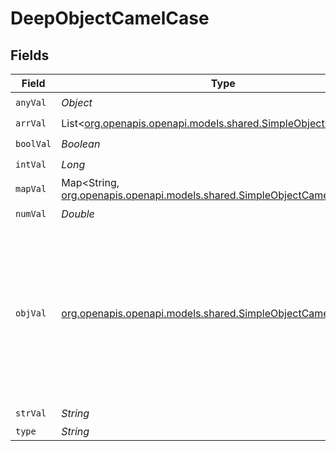 # DeepObjectCamelCase


## Fields

| Field                                                                                                                                                             | Type                                                                                                                                                              | Required                                                                                                                                                          | Description                                                                                                                                                       |
| ----------------------------------------------------------------------------------------------------------------------------------------------------------------- | ----------------------------------------------------------------------------------------------------------------------------------------------------------------- | ----------------------------------------------------------------------------------------------------------------------------------------------------------------- | ----------------------------------------------------------------------------------------------------------------------------------------------------------------- |
| `anyVal`                                                                                                                                                          | *Object*                                                                                                                                                          | :heavy_check_mark:                                                                                                                                                | N/A                                                                                                                                                               |
| `arrVal`                                                                                                                                                          | List<[org.openapis.openapi.models.shared.SimpleObjectCamelCase](../../models/shared/SimpleObjectCamelCase.md)>                                                    | :heavy_check_mark:                                                                                                                                                | N/A                                                                                                                                                               |
| `boolVal`                                                                                                                                                         | *Boolean*                                                                                                                                                         | :heavy_check_mark:                                                                                                                                                | N/A                                                                                                                                                               |
| `intVal`                                                                                                                                                          | *Long*                                                                                                                                                            | :heavy_check_mark:                                                                                                                                                | N/A                                                                                                                                                               |
| `mapVal`                                                                                                                                                          | Map<String, [org.openapis.openapi.models.shared.SimpleObjectCamelCase](../../models/shared/SimpleObjectCamelCase.md)>                                             | :heavy_check_mark:                                                                                                                                                | N/A                                                                                                                                                               |
| `numVal`                                                                                                                                                          | *Double*                                                                                                                                                          | :heavy_check_mark:                                                                                                                                                | N/A                                                                                                                                                               |
| `objVal`                                                                                                                                                          | [org.openapis.openapi.models.shared.SimpleObjectCamelCase](../../models/shared/SimpleObjectCamelCase.md)                                                          | :heavy_check_mark:                                                                                                                                                | A simple object that uses all our supported primitive types and enums and has optional properties.<br/><br/>[A link to the external docs.](https://docs.speakeasyapi.dev) |
| `strVal`                                                                                                                                                          | *String*                                                                                                                                                          | :heavy_check_mark:                                                                                                                                                | N/A                                                                                                                                                               |
| `type`                                                                                                                                                            | *String*                                                                                                                                                          | :heavy_minus_sign:                                                                                                                                                | N/A                                                                                                                                                               |